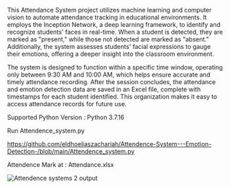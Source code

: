 This Attendance System  project utilizes machine learning and computer vision to automate attendance tracking in educational environments. It employs the Inception Network, a deep learning framework, to identify and recognize students' faces in real-time. When a student is detected, they are marked as "present," while those not detected are marked as "absent." Additionally, the system assesses students' facial expressions to gauge their emotions, offering a deeper insight into the classroom environment.

The system is designed to function within a specific time window, operating only between 9:30 AM and 10:00 AM, which helps ensure accurate and timely attendance recording. After the session concludes, the attendance and emotion detection data are saved in an Excel file, complete with timestamps for each student identified. This organization makes it easy to access attendance records for future use.

Supported Python Version : Python 3.7.16

Run Attendence_system.py 

https://github.com/eldhoeliaszachariah/Attendence-System---Emotion-Detection-/blob/main/Attendence_system.py
 
 Attendence Mark at : Attendance.xlsx


![Attendence systems 2 output](https://github.com/user-attachments/assets/f1b9b409-6fdb-4e93-b8d0-ba491fb7d296)

